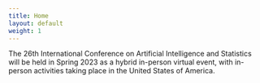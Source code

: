 ```yaml
---
title: Home
layout: default
weight: 1
---
```


The 26th International Conference on Artificial Intelligence and Statistics will be held in Spring 2023 as a hybrid in-person virtual event, with in-person activities taking place in the United States of America. 

